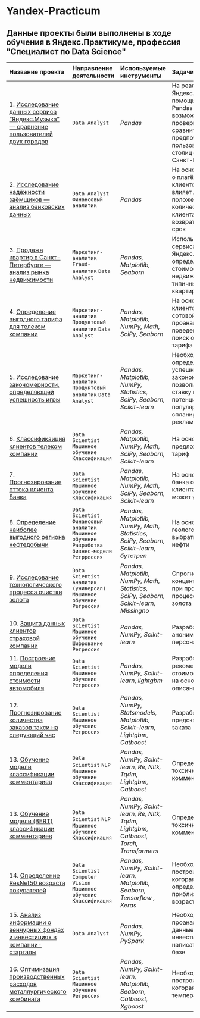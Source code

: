 # Yandex-Practicum
## Данные проекты были выполнены в ходе обучения в Яндекс.Практикуме, профессия "Специалист по Data Science"

|Название проекта                     |Направление деятельности   |Используемые инструменты     | Задачи проекта                                                      |
|:------------------------------------|:--------------------------|:----------------------------|:--------------------------------------------------------------------|
|1. [Исследование данных сервиса “Яндекс.Музыка” — сравнение пользователей двух городов](https://github.com/sx118828/Yandex-Practicum/tree/main/1.%20big%20city%20music)|`Data Analyst`|*Pandas*|На реальных данных Яндекс.Музыки c помощью библиотеки Pandas и её возможностей проверить данные и сравнить поведение и предпочтения пользователей двух столиц — Москвы и Санкт-Петербурга|
|2. [Исследование надёжности заёмщиков — анализ банковских данных](https://github.com/sx118828/Yandex-Practicum/tree/main/2.%20banking%20data%20analysis)|`Data Analyst` `Финансовый аналитик`|*Pandas*|На основе статистики о платёжеспособности клиентов исследовать влияет ли семейное положение и количество детей клиента на факт возврата кредита в срок|
|3. [Продажа квартир в Санкт-Петербурге — анализ рынка недвижимости](https://github.com/sx118828/Yandex-Practicum/tree/main/3.%20real%20estate%20market%20analysis)|`Маркетинг-аналитик` `Fraud-аналитик` `Data Analyst`|*Pandas, Matplotlib, Seaborn*|Используя данные сервиса Яндекс.Недвижимость, определить рыночную стоимость объектов недвижимости и типичные параметры квартир|
|4. [Определение выгодного тарифа для телеком компании](https://github.com/sx118828/Yandex-Practicum/tree/main/4.%20favorable%20tariff)|`Маркетинг-аналитик` `Продуктовый аналитик` `Data Analyst`|*Pandas, Matplotlib, NumPy, Math, SciPy, Seaborn*|На основе данных клиентов оператора сотовой связи проанализировать поведение клиентов и поиск оптимального тарифа|
|5. [Исследование закономерности, определяющей успешность игры](https://github.com/sx118828/Yandex-Practicum/tree/main/5.%20successful%20consoles)|`Маркетинг-аналитик` `Продуктовый аналитик` `Data Analyst`|*Pandas, Matplotlib, NumPy, Statistics, SciPy, Seaborn, Scikit-learn*|Необходимо выявить определяющие успешность игры закономерности, что позволит сделать ставку на потенциально популярный продукт и спланировать рекламные кампании|
|6. [Классификаиция клиентов телеком компании](https://github.com/sx118828/Yandex-Practicum/tree/main/6.%20classification%20of%20telecom%20company%20clients)|`Data Scientist` `Машинное обучение` `Классификация`|*Pandas, Matplotlib, NumPy, Math, SciPy, Seaborn, Scikit-learn*|На основе данных предложить клиенту тариф|
|7. [Прогнозирование оттока клиента Банка](https://github.com/sx118828/Yandex-Practicum/tree/main/7.%20customer%20churn%20prediction)|`Data Scientist` `Машинное обучение` `Классификация`|*Pandas, Matplotlib, NumPy, Math, SciPy, Seaborn, Scikit-learn*|На основе данных из банка определить клиента, который может уйти|
|8. [Определение наиболее выгодного региона нефтедобычи](https://github.com/sx118828/Yandex-Practicum/tree/main/8.%20oil%20production%20region)|`Data Scientist` `Финансовый аналитик` `Машинное обучение` `Разработка бизнес-модели` `Регррессия`|*Pandas, Matplotlib, NumPy, Math, Statistics, SciPy, Seaborn, Scikit-learn, бутстреп*|На основе данных геологоразведки выбрать район добычи нефти|
|9. [Исследование технологического процесса очистки золота](https://github.com/sx118828/Yandex-Practicum/tree/main/9.%20gold%20refining)|`Data Scientist` `Аналитик (универсал)` `Машинное обучение` `Регрессия`|*Pandas, Matplotlib, NumPy, Math, Statistics, SciPy, Seaborn, Scikit-learn, Missingno*|Спрогнозировать концентрацию золота при проведении процесса очистки золота|
|10. [Защита данных клиентов страховой компании](https://github.com/sx118828/Yandex-Practicum/tree/main/10.%20protection%20of%20personal%20information)|`Data Scientist` `Машинное обучение` `Шифрование` `Регрессия`|*Pandas, NumPy, Scikit-learn*|Разработка модели анонимизации персональных данных|
|11. [Построение модели определения стоимости автомобиля](https://github.com/sx118828/Yandex-Practicum/tree/main/11.%20determination%20of%20the%20value%20of%20the%20car)|`Data Scientist` `Машинное обучение` `Регрессия`|*Pandas, NumPy, Scikit-learn, lightgbm*|Разработка системы рекомендации стоимости автомобиля на основе его описания|
|12. [Прогнозирование количества заказов такси на следующий час](https://github.com/sx118828/Yandex-Practicum/tree/main/12.%20taxi%20order%20forecasting)|`Data Scientist` `Машинное обучение` `Регрессия`|*Pandas, NumPy, Statsmodels, Matplotlib, Scikit-learn, Lightgbm, Catboost*|Разработка системы предсказания объема заказа|
|13. [Обучение модели классификации комментариев](https://github.com/sx118828/Yandex-Practicum/tree/main/13.%20comment%20classification)|`Data Scientist` `NLP` `Машинное обучение` `Классификация`|*Pandas, NumPy, Scikit-learn, Re, Nltk, Tqdm, Lightgbm, Catboost*|Определение токсичности комментарии|
|13. [Обучение модели (BERT) классификации комментариев](https://github.com/sx118828/Yandex-Practicum/tree/main/13.%20comment%20classification%20BERT)|`Data Scientist` `NLP` `Машинное обучение` `Классификация`|*Pandas, NumPy, Scikit-learn, Re, Nltk, Tqdm, Lightgbm, Catboost, Torch, Transformers*|Определение токсичности комментарии|
|14. [Определение ResNet50 возраста покупателей](https://github.com/sx118828/Yandex-Practicum/blob/main/14.%20predict%20age%20of%20ResNet50)|`Data Scientist` `Computer Vision` `Машинное обучение` `Классификация`|*Pandas, NumPy, Scikit-learn, Matplotlib, Seaborn, Tensorflow , Keras*|Необходимо построить модель, которая по фотографии определит приблизительный возраст человека|
|15. [Анализ информации о венчурных фондах и инвестициях в компании-стартапы](https://github.com/sx118828/Yandex-Practicum/tree/main/15.%20venture%20funds%20and%20startups)|`Data Analyst`|*Pandas, NumPy, PySpark*|Необходимо проанализировать данные о фондах и инвестициях и написать запросы к базе|
|16. [Оптимизация производственных расходов металлургического комбината](https://github.com/sx118828/Yandex-Practicum/tree/main/16.%20predict%20steel%20temperature)|`Data Scientist` `Машинное обучение` `Регрессия`|*Pandas, NumPy, Scikit-learn, Matplotlib, Seaborn, Catboost, Xgboost*|Необходимо построить модель, которая предскажет температуру стали|
